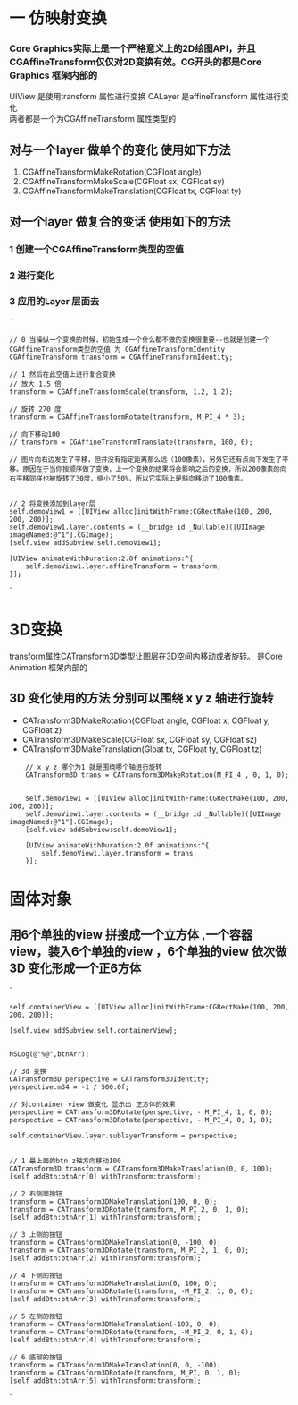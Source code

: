 
# 一 仿映射变换

### Core Graphics实际上是一个严格意义上的2D绘图API，并且CGAffineTransform仅仅对2D变换有效。CG开头的都是Core Graphics 框架内部的

UIView 是使用transform 属性进行变换
CALayer 是affineTransform 属性进行变化   
两者都是一个为CGAffineTransform 属性类型的


## 对与一个layer 做单个的变化 使用如下方法  
1. CGAffineTransformMakeRotation(CGFloat angle)  
2. CGAffineTransformMakeScale(CGFloat sx, CGFloat sy)
3. CGAffineTransformMakeTranslation(CGFloat tx, CGFloat ty)  

## 对一个layer 做复合的变话 使用如下的方法  
### 1 创建一个CGAffineTransform类型的空值    
### 2 进行变化  
### 3 应用的Layer 层面去
`

	// 0 当操纵一个变换的时候，初始生成一个什么都不做的变换很重要--也就是创建一个CGAffineTransform类型的空值 为 CGAffineTransformIdentity
	CGAffineTransform transform = CGAffineTransformIdentity;
	
	// 1 然后在此空值上进行复合变换
	// 放大 1.5 倍
	transform = CGAffineTransformScale(transform, 1.2, 1.2);
	
	// 旋转 270 度
	transform = CGAffineTransformRotate(transform, M_PI_4 * 3);
	
	// 向下移动100
	// transform = CGAffineTransformTranslate(transform, 100, 0);
	
	// 图片向右边发生了平移，但并没有指定距离那么远（100像素），另外它还有点向下发生了平移。原因在于当你按顺序做了变换，上一个变换的结果将会影响之后的变换，所以200像素的向右平移同样也被旋转了30度，缩小了50%，所以它实际上是斜向移动了100像素。
	
	
	// 2 将变换添加到layer层
	self.demoView1 = [[UIView alloc]initWithFrame:CGRectMake(100, 200, 200, 200)];
	self.demoView1.layer.contents = (__bridge id _Nullable)([UIImage imageNamed:@"1"].CGImage);
	[self.view addSubview:self.demoView1];
	
	[UIView animateWithDuration:2.0f animations:^{
		self.demoView1.layer.affineTransform = transform;
	}];


`
  

# 3D变换  
transform属性CATransform3D类型让图层在3D空间内移动或者旋转。 是Core Animation 框架内部的 
## 3D 变化使用的方法 分别可以围绕 x y z 轴进行旋转
* CATransform3DMakeRotation(CGFloat angle, CGFloat x, CGFloat y, CGFloat z)
* CATransform3DMakeScale(CGFloat sx, CGFloat sy, CGFloat sz) 
* CATransform3DMakeTranslation(Gloat tx, CGFloat ty, CGFloat tz)


```  
	// x y z 哪个为1 就是围绕哪个轴进行旋转
	CATransform3D trans = CATransform3DMakeRotation(M_PI_4 , 0, 1, 0);
	
	
	self.demoView1 = [[UIView alloc]initWithFrame:CGRectMake(100, 200, 200, 200)];
	self.demoView1.layer.contents = (__bridge id _Nullable)([UIImage imageNamed:@"1"].CGImage);
	[self.view addSubview:self.demoView1];
	
	[UIView animateWithDuration:2.0f animations:^{
		self.demoView1.layer.transform = trans;
	}];  
```



# 固体对象  

## 用6个单独的view 拼接成一个立方体 ,一个容器view，装入6个单独的view ，6个单独的view 依次做3D 变化形成一个正6方体
`
	
	self.containerView = [[UIView alloc]initWithFrame:CGRectMake(100, 200, 200, 200)];
	
	[self.view addSubview:self.containerView];
	
	
	NSLog(@"%@",btnArr);
	
	// 3d 变换
	CATransform3D perspective = CATransform3DIdentity;
	perspective.m34 = -1 / 500.0f;
		
	// 对container view 做变化 显示出 正方体的效果
	perspective = CATransform3DRotate(perspective, - M_PI_4, 1, 0, 0);
	perspective = CATransform3DRotate(perspective, - M_PI_4, 0, 1, 0);
	
	self.containerView.layer.sublayerTransform = perspective;
	
	
	// 1 最上面的btn z轴方向移动100
	CATransform3D transform = CATransform3DMakeTranslation(0, 0, 100);
	[self addBtn:btnArr[0] withTransform:transform];
	
	// 2 右侧面按钮
	transform = CATransform3DMakeTranslation(100, 0, 0);
	transform = CATransform3DRotate(transform, M_PI_2, 0, 1, 0);
	[self addBtn:btnArr[1] withTransform:transform];
	
	// 3 上侧的按钮
	transform = CATransform3DMakeTranslation(0, -100, 0);
	transform = CATransform3DRotate(transform, M_PI_2, 1, 0, 0);
	[self addBtn:btnArr[2] withTransform:transform];
	
	// 4 下侧的按钮
	transform = CATransform3DMakeTranslation(0, 100, 0);
	transform = CATransform3DRotate(transform, -M_PI_2, 1, 0, 0);
	[self addBtn:btnArr[3] withTransform:transform];
	
	// 5 左侧的按钮
	transform = CATransform3DMakeTranslation(-100, 0, 0);
	transform = CATransform3DRotate(transform, -M_PI_2, 0, 1, 0);
	[self addBtn:btnArr[4] withTransform:transform];
	
	// 6 底部的按钮
	transform = CATransform3DMakeTranslation(0, 0, -100);
	transform = CATransform3DRotate(transform, M_PI, 0, 1, 0);
	[self addBtn:btnArr[5] withTransform:transform];
	


`

  
 